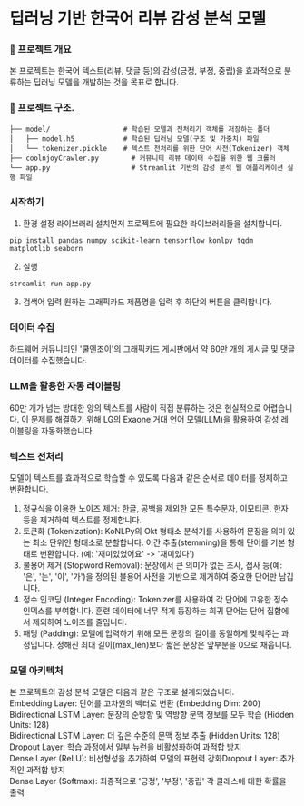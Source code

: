 # 딥러닝 기반 한국어 리뷰 감성 분석 모델

### 📌 프로젝트 개요
본 프로젝트는 한국어 텍스트(리뷰, 댓글 등)의 감성(긍정, 부정, 중립)을 효과적으로 분류하는 딥러닝 모델을 개발하는 것을 목표로 합니다.

### 📂 프로젝트 구조.
```
├── model/                  # 학습된 모델과 전처리기 객체를 저장하는 폴더
│   ├── model.h5            # 학습된 딥러닝 모델(구조 및 가중치) 파일
│   └── tokenizer.pickle    # 텍스트 전처리를 위한 단어 사전(Tokenizer) 객체
├── coolnjoyCrawler.py        # 커뮤니티 리뷰 데이터 수집을 위한 웹 크롤러
└── app.py                    # Streamlit 기반의 감성 분석 웹 애플리케이션 실행 파일
```
### 시작하기
1. 환경 설정
라이브러리 설치먼저 프로젝트에 필요한 라이브러리들을 설치합니다.
```
pip install pandas numpy scikit-learn tensorflow konlpy tqdm matplotlib seaborn
```
2. 실행
```
streamlit run app.py
```
3. 검색어 입력
원하는 그래픽카드 제품명을 입력 후 하단의 버튼을 클릭합니다.

### 데이터 수집
하드웨어 커뮤니티인 '쿨엔조이'의 그래픽카드 게시판에서 약 60만 개의 게시글 및 댓글 데이터를 수집했습니다.

### LLM을 활용한 자동 레이블링
60만 개가 넘는 방대한 양의 텍스트를 사람이 직접 분류하는 것은 현실적으로 어렵습니다. 
이 문제를 해결하기 위해 LG의 Exaone 거대 언어 모델(LLM)을 활용하여 감성 레이블링을 자동화했습니다.

### 텍스트 전처리
모델이 텍스트를 효과적으로 학습할 수 있도록 다음과 같은 순서로 데이터를 정제하고 변환합니다.

1. 정규식을 이용한 노이즈 제거: 한글, 공백을 제외한 모든 특수문자, 이모티콘, 한자 등을 제거하여 텍스트를 정제합니다.
2. 토큰화 (Tokenization): KoNLPy의 Okt 형태소 분석기를 사용하여 문장을 의미 있는 최소 단위인 형태소로 분할합니다. 어간 추출(stemming)을 통해 단어를 기본 형태로 변환합니다. (예: '재미있었어요' -> '재미있다')
3. 불용어 제거 (Stopword Removal): 문장에서 큰 의미가 없는 조사, 접사 등(예: '은', '는', '이', '가')을 정의된 불용어 사전을 기반으로 제거하여 중요한 단어만 남깁니다.
4. 정수 인코딩 (Integer Encoding): Tokenizer를 사용하여 각 단어에 고유한 정수 인덱스를 부여합니다. 훈련 데이터에 너무 적게 등장하는 희귀 단어는 단어 집합에서 제외하여 노이즈를 줄입니다.
5. 패딩 (Padding): 모델에 입력하기 위해 모든 문장의 길이를 동일하게 맞춰주는 과정입니다. 정해진 최대 길이(max_len)보다 짧은 문장은 앞부분을 0으로 채웁니다.

### 모델 아키텍처
본 프로젝트의 감성 분석 모델은 다음과 같은 구조로 설계되었습니다.   
Embedding Layer: 단어를 고차원의 벡터로 변환 (Embedding Dim: 200)   
Bidirectional LSTM Layer: 문장의 순방향 및 역방향 문맥 정보를 모두 학습 (Hidden Units: 128)   
Bidirectional LSTM Layer: 더 깊은 수준의 문맥 정보 추출 (Hidden Units: 128)   
Dropout Layer: 학습 과정에서 일부 뉴런을 비활성화하여 과적합 방지   
Dense Layer (ReLU): 비선형성을 추가하여 모델의 표현력 강화Dropout Layer: 추가적인 과적합 방지   
Dense Layer (Softmax): 최종적으로 '긍정', '부정', '중립' 각 클래스에 대한 확률을 출력   
